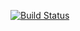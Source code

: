 [![Build Status](https://travis-ci.org/Tcheburatz0/my-app.svg?branch=master)](https://travis-ci.org/Tcheburatz0/my-app)
